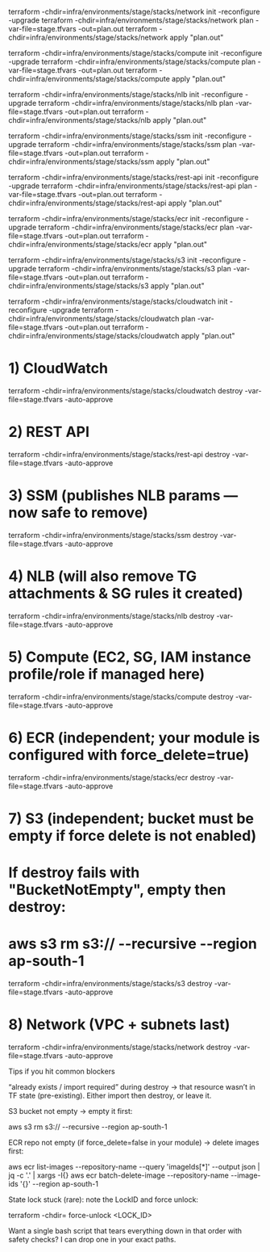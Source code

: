 terraform -chdir=infra/environments/stage/stacks/network init -reconfigure -upgrade
terraform -chdir=infra/environments/stage/stacks/network plan -var-file=stage.tfvars -out=plan.out
terraform -chdir=infra/environments/stage/stacks/network apply "plan.out"

terraform -chdir=infra/environments/stage/stacks/compute init -reconfigure -upgrade
terraform -chdir=infra/environments/stage/stacks/compute plan -var-file=stage.tfvars -out=plan.out
terraform -chdir=infra/environments/stage/stacks/compute apply "plan.out"

terraform -chdir=infra/environments/stage/stacks/nlb init -reconfigure -upgrade
terraform -chdir=infra/environments/stage/stacks/nlb plan -var-file=stage.tfvars -out=plan.out
terraform -chdir=infra/environments/stage/stacks/nlb apply "plan.out"

terraform -chdir=infra/environments/stage/stacks/ssm init -reconfigure -upgrade
terraform -chdir=infra/environments/stage/stacks/ssm plan -var-file=stage.tfvars -out=plan.out
terraform -chdir=infra/environments/stage/stacks/ssm apply "plan.out"

terraform -chdir=infra/environments/stage/stacks/rest-api init -reconfigure -upgrade
terraform -chdir=infra/environments/stage/stacks/rest-api plan -var-file=stage.tfvars -out=plan.out
terraform -chdir=infra/environments/stage/stacks/rest-api apply "plan.out"

terraform -chdir=infra/environments/stage/stacks/ecr init -reconfigure -upgrade
terraform -chdir=infra/environments/stage/stacks/ecr plan -var-file=stage.tfvars -out=plan.out
terraform -chdir=infra/environments/stage/stacks/ecr apply "plan.out"

terraform -chdir=infra/environments/stage/stacks/s3 init -reconfigure -upgrade
terraform -chdir=infra/environments/stage/stacks/s3 plan -var-file=stage.tfvars -out=plan.out
terraform -chdir=infra/environments/stage/stacks/s3 apply "plan.out"

terraform -chdir=infra/environments/stage/stacks/cloudwatch init -reconfigure -upgrade
terraform -chdir=infra/environments/stage/stacks/cloudwatch plan -var-file=stage.tfvars -out=plan.out
terraform -chdir=infra/environments/stage/stacks/cloudwatch apply "plan.out"



# 1) CloudWatch
terraform -chdir=infra/environments/stage/stacks/cloudwatch destroy -var-file=stage.tfvars -auto-approve

# 2) REST API
terraform -chdir=infra/environments/stage/stacks/rest-api destroy -var-file=stage.tfvars -auto-approve

# 3) SSM (publishes NLB params — now safe to remove)
terraform -chdir=infra/environments/stage/stacks/ssm destroy -var-file=stage.tfvars -auto-approve

# 4) NLB (will also remove TG attachments & SG rules it created)
terraform -chdir=infra/environments/stage/stacks/nlb destroy -var-file=stage.tfvars -auto-approve

# 5) Compute (EC2, SG, IAM instance profile/role if managed here)
terraform -chdir=infra/environments/stage/stacks/compute destroy -var-file=stage.tfvars -auto-approve

# 6) ECR (independent; your module is configured with force_delete=true)
terraform -chdir=infra/environments/stage/stacks/ecr destroy -var-file=stage.tfvars -auto-approve

# 7) S3 (independent; bucket must be empty if force delete is not enabled)
# If destroy fails with "BucketNotEmpty", empty then destroy:
#   aws s3 rm s3://<your-bucket-name> --recursive --region ap-south-1
terraform -chdir=infra/environments/stage/stacks/s3 destroy -var-file=stage.tfvars -auto-approve

# 8) Network (VPC + subnets last)
terraform -chdir=infra/environments/stage/stacks/network destroy -var-file=stage.tfvars -auto-approve


Tips if you hit common blockers

“already exists / import required” during destroy → that resource wasn’t in TF state (pre-existing). Either import then destroy, or leave it.

S3 bucket not empty → empty it first:

aws s3 rm s3://<your-bucket-name> --recursive --region ap-south-1


ECR repo not empty (if force_delete=false in your module) → delete images first:

aws ecr list-images --repository-name <repo> --query 'imageIds[*]' --output json | \
jq -c '.' | xargs -I{} aws ecr batch-delete-image --repository-name <repo> --image-ids '{}' --region ap-south-1


State lock stuck (rare): note the LockID and force unlock:

terraform -chdir=<stack> force-unlock <LOCK_ID>


Want a single bash script that tears everything down in that order with safety checks? I can drop one in your exact paths.